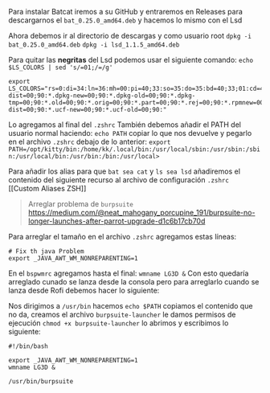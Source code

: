 Para instalar Batcat iremos a su GitHub y entraremos en Releases para descargarnos el `bat_0.25.0_amd64.deb` y hacemos lo mismo con el Lsd

Ahora debemos ir al directorio de descargas y como usuario root
`dpkg -i bat_0.25.0_amd64.deb`
`dpkg -i lsd_1.1.5_amd64.deb`

Para quitar las **negritas** del Lsd podemos usar el siguiente comando:
`echo $LS_COLORS | sed 's/=01;/=/g'`

```
export LS_COLORS="rs=0:di=34:ln=36:mh=00:pi=40;33:so=35:do=35:bd=40;33;01:cd=40;33;01:or=40;31;01:mi=00:su=37;41:sg=30;43:ca=00:tw=30;42:ow=34;42:st=37;44:ex=32:*.7z=31:*.ace=31:*.alz=31:*.apk=31:*.arc=31:*.arj=31:*.bz=31:*.bz2=31:*.cab=31:*.cpio=31:*.crate=31:*.deb=31:*.drpm=31:*.dwm=31:*.dz=31:*.ear=31:*.egg=31:*.esd=31:*.gz=31:*.jar=31:*.lha=31:*.lrz=31:*.lz=31:*.lz4=31:*.lzh=31:*.lzma=31:*.lzo=31:*.pyz=31:*.rar=31:*.rpm=31:*.rz=31:*.sar=31:*.swm=31:*.t7z=31:*.tar=31:*.taz=31:*.tbz=31:*.tbz2=31:*.tgz=31:*.tlz=31:*.txz=31:*.tz=31:*.tzo=31:*.tzst=31:*.udeb=31:*.war=31:*.whl=31:*.wim=31:*.xz=31:*.z=31:*.zip=31:*.zoo=31:*.zst=31:*.avif=35:*.jpg=35:*.jpeg=35:*.mjpg=35:*.mjpeg=35:*.gif=35:*.bmp=35:*.pbm=35:*.pgm=35:*.ppm=35:*.tga=35:*.xbm=35:*.xpm=35:*.tif=35:*.tiff=35:*.png=35:*.svg=35:*.svgz=35:*.mng=35:*.pcx=35:*.mov=35:*.mpg=35:*.mpeg=35:*.m2v=35:*.mkv=35:*.webm=35:*.webp=35:*.ogm=35:*.mp4=35:*.m4v=35:*.mp4v=35:*.vob=35:*.qt=35:*.nuv=35:*.wmv=35:*.asf=35:*.rm=35:*.rmvb=35:*.flc=35:*.avi=35:*.fli=35:*.flv=35:*.gl=35:*.dl=35:*.xcf=35:*.xwd=35:*.yuv=35:*.cgm=35:*.emf=35:*.ogv=35:*.ogx=35:*.aac=00;36:*.au=00;36:*.flac=00;36:*.m4a=00;36:*.mid=00;36:*.midi=00;36:*.mka=00;36:*.mp3=00;36:*.mpc=00;36:*.ogg=00;36:*.ra=00;36:*.wav=00;36:*.oga=00;36:*.opus=00;36:*.spx=00;36:*.xspf=00;36:*~=00;90:*#=00;90:*.bak=00;90:*.crdownload=00;90:*.dpkg-dist=00;90:*.dpkg-new=00;90:*.dpkg-old=00;90:*.dpkg-tmp=00;90:*.old=00;90:*.orig=00;90:*.part=00;90:*.rej=00;90:*.rpmnew=00;90:*.rpmorig=00;90:*.rpmsave=00;90:*.swp=00;90:*.tmp=00;90:*.ucf-dist=00;90:*.ucf-new=00;90:*.ucf-old=00;90:"
```

Lo agregamos al final del `.zshrc`
También debemos añadir el PATH del usuario normal haciendo:
`echo PATH` copiar lo que nos devuelve y pegarlo en el archivo `.zshrc` debajo de lo anterior:
`export PATH=/opt/kitty/bin:/home/kk/.local/bin:/usr/local/sbin:/usr/sbin:/sbin:/usr/local/bin:/usr/bin:/bin:/usr/local>`

Para añadir los alias para que ``bat sea cat`` y ``ls sea lsd`` añadiremos el contenido del siguiente recurso al archivo de configuración `.zshrc`
[[Custom Aliases ZSH]]

>Arreglar problema de `burpsuite`
>https://medium.com/@neat_mahogany_porcupine_191/burpsuite-no-longer-launches-after-parrot-upgrade-d1c6b17cb70d

Para arreglar el tamaño en el archivo `.zshrc` 
agregamos estas líneas:

```
# Fix th java Problem
export _JAVA_AWT_WM_NONREPARENTING=1
```

En el `bspwmrc` agregamos hasta el final: `wmname LG3D &`
Con esto quedaría arreglado cunado se lanza desde la consola pero para arreglarlo cuando se lanza desde Rofi debemos hacer lo siguiente:

Nos dirigimos a `/usr/bin` hacemos `echo $PATH` copiamos el contenido que no da, creamos el archivo `burpsuite-launcher`
le damos permisos de ejecución `chmod +x burpsuite-launcher` lo abrimos y escribimos lo siguiente:

```
#!/bin/bash

export _JAVA_AWT_WM_NONREPARENTING=1
wmname LG3D &

/usr/bin/burpsuite

```

